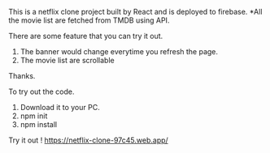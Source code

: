 This is a netflix clone project built by React and is deployed to firebase.
\*All the movie list are fetched from TMDB using API.

There are some feature that you can try it out.

1. The banner would change everytime you refresh the page.
2. The movie list are scrollable

Thanks.

To try out the code.

1. Download it to your PC.
2. npm init
3. npm install

Try it out ! 
https://netflix-clone-97c45.web.app/
